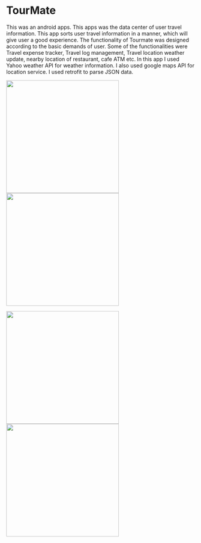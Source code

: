 # TourMate
This was an android apps. This apps was the data center of user travel information. 
This app sorts user travel information in a manner, which will give user a good experience. 
The functionality of Tourmate was designed according to the basic demands of user. 
Some of the functionalities were Travel expense tracker, Travel log management, Travel location weather update, nearby location of restaurant, cafe ATM etc.
In this app I used Yahoo weather API for weather information. I also used google maps API for location service. I used retrofit to parse JSON data.

<img src="https://github.com/ishtiaque-pial/TourMate/blob/master/Images/1.png" width="300"> <img src="https://github.com/ishtiaque-pial/TourMate/blob/master/Images/2.png" width="300">

<img src="https://github.com/ishtiaque-pial/TourMate/blob/master/Images/3.png" width="300"> <img src="https://github.com/ishtiaque-pial/TourMate/blob/master/Images/4.png" width="300">
